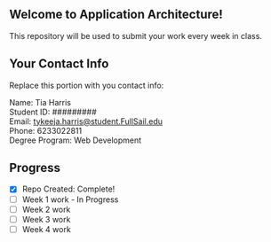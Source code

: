 ## Welcome to Application Architecture!
This repository will be used to submit your work every week in class.

## Your Contact Info
Replace this portion with you contact info:

Name:  Tia Harris<br>
Student ID: #########<br>
Email:  tykeeja.harris@student.FullSail.edu<br>
Phone:  6233022811<br>
Degree Program: Web Development<br>

## Progress
- [X] Repo Created: Complete!
- [ ] Week 1 work - In Progress
- [ ] Week 2 work
- [ ] Week 3 work
- [ ] Week 4 work
